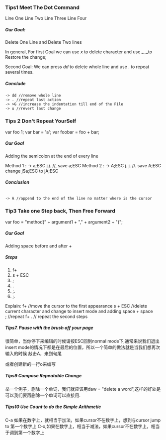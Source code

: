 ### Tips1 Meet The Dot Command

Line One
Line Two
Line Three
Line Four

##### Our Goal: 
Delete One Line and Delete Two lines

In general, 
For first Goal 
we can use _x_ to delete character and use _.._to Restore the change;

Second Goal:
We can press  _dd_ to delete whole line and use . to repeat several times.


##### Conclude
```jshelllanguage
-> dd //remove whole line
-> . //repeat last action
-> >G //increase the indentation till end of the File
-> u //revert last change  
```


### Tips 2 Don't Repeat YourSelf

var foo 1;
var bar = 'a';
var foobar = foo + bar;

##### Our Goal
Adding the semicolon at the end of every line

Method 1 : -> a;ESC j$. j$. //, save a;ESC
Method 2 : -> A;ESC j. j. //. save A;ESC change j$a;ESC to jA;ESC

##### Conclusion 

```jshelllanguage

-> A //append to the end of the line no matter where is the cursor 
```


### Tip3 Take one Step back, Then Free Forward

var foo = "method(" + argument1 + "," + argument2 + ")";

##### Our Goal 
Adding space before and after + 

##### Steps

1. f+
2. s + ESC
3. ;
4. .
5. ;.
6. ;. 

Explain:
f+ //move the cursor to the first appearance 
s + ESC //delete current character and change to insert mode and adding space + space  
; //repeat f+ 
. // repeat the second steps

##### Tips7. Pause with the brush off your page

很简单，当你停下来编辑的时候请按ESC回到normal mode下,通常来说我们退出insert mode的情况下都是在最后的位置，所以一个简单的做法就是当我们想再次输入的时候 敲击A，来到句尾

或者创建新的一行o来编写

##### Tips9 Compose Repeatable Change

举一个例子，删除一个单词，我们就应该用daw = "delete a word",这样的好处是可以我们要再删除一个单词可以直接用.


##### Tips10 Use Count to do the Simple Arithmetic
C-a 如果在数字上，就相当于加法，如果cursor不在数字上，想到与cursor jump to 第一个数字上
C-x,如果在数字上，相当于减法，如果cursor不在数字上，相当于调到第一个数字上


